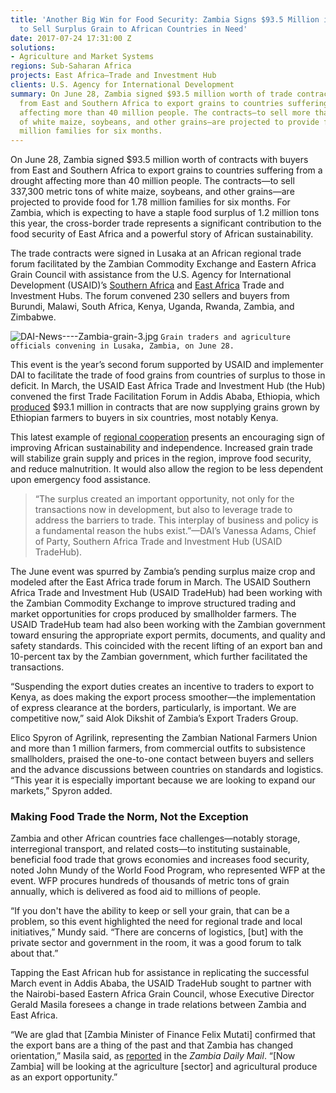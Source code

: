 ```yaml
---
title: 'Another Big Win for Food Security: Zambia Signs $93.5 Million in Contracts
  to Sell Surplus Grain to African Countries in Need'
date: 2017-07-24 17:31:00 Z
solutions:
- Agriculture and Market Systems
regions: Sub-Saharan Africa
projects: East Africa—Trade and Investment Hub
clients: U.S. Agency for International Development
summary: On June 28, Zambia signed $93.5 million worth of trade contracts with buyers
  from East and Southern Africa to export grains to countries suffering from a drought
  affecting more than 40 million people. The contracts—to sell more than 380,000 tons
  of white maize, soybeans, and other grains—are projected to provide food for 1.78
  million families for six months.
---
```


On June 28, Zambia signed $93.5 million worth of contracts with buyers from East and Southern Africa to export grains to countries suffering from a drought affecting more than 40 million people. The contracts—to sell 337,300 metric tons of white maize, soybeans, and other grains—are projected to provide food for 1.78 million families for six months. For Zambia, which is expecting to have a staple food surplus of 1.2 million tons this year, the cross-border trade represents a significant contribution to the food security of East Africa and a powerful story of African sustainability.

The trade contracts were signed in Lusaka at an African regional trade forum facilitated by the Zambian Commodity Exchange and Eastern Africa Grain Council with assistance from the U.S. Agency for International Development (USAID)’s [Southern Africa](https://www.dai.com/our-work/projects/southern-africa-trade-and-investment-hub) and [East Africa](https://www.dai.com/our-work/projects/east-africa-trade-and-investment-hub-tih) Trade and Investment Hubs. The forum convened 230 sellers and buyers from Burundi, Malawi, South Africa, Kenya, Uganda, Rwanda, Zambia, and Zimbabwe.

![DAI-News----Zambia-grain-3.jpg](/uploads/DAI-News----Zambia-grain-3.jpg)
`Grain traders and agriculture officials convening in Lusaka, Zambia, on June 28.`

This event is the year’s second forum supported by USAID and implementer DAI to facilitate the trade of food grains from countries of surplus to those in deficit. In March, the USAID East Africa Trade and Investment Hub (the Hub) convened the first Trade Facilitation Forum in Addis Ababa, Ethiopia, which [produced](https://www.dai.com/news/a-trade-solution-to-the-food-security-challenge-surplus-grains-worth-83-dollars-million-now-available-to-countries-in-need) $93.1 million in contracts that are now supplying grains grown by Ethiopian farmers to buyers in six countries, most notably Kenya.

This latest example of [regional cooperation](http://dai-global-developments.com/articles/83-million-grain-deal-between-east-african-countries-demonstrates-how-east-africa-can-feed-itself?utm_source=daidotcom) presents an encouraging sign of improving African sustainability and independence. Increased grain trade will stabilize grain supply and prices in the region, improve food security, and reduce malnutrition. It would also allow the region to be less dependent upon emergency food assistance.

> “The surplus created an important opportunity, not only for the transactions now in development, but also to leverage trade to address the barriers to trade. This interplay of business and policy is a fundamental reason the hubs exist.”—DAI’s Vanessa Adams, Chief of Party, Southern Africa Trade and Investment Hub (USAID TradeHub).

The June event was spurred by Zambia’s pending surplus maize crop and modeled after the East Africa trade forum in March. The USAID Southern Africa Trade and Investment Hub (USAID TradeHub) had been working with the Zambian Commodity Exchange to improve structured trading and market opportunities for crops produced by smallholder farmers. The USAID TradeHub team had also been working with the Zambian government toward ensuring the appropriate export permits, documents, and quality and safety standards. This coincided with the recent lifting of an export ban and 10-percent tax by the Zambian government, which further facilitated the transactions.

“Suspending the export duties creates an incentive to traders to export to Kenya, as does making the export process smoother—the implementation of express clearance at the borders, particularly, is important. We are competitive now,” said Alok Dikshit of Zambia’s Export Traders Group.

Elico Spyron of Agrilink, representing the Zambian National Farmers Union and more than 1 million farmers, from commercial outfits to subsistence smallholders, praised the one-to-one contact between buyers and sellers and the advance discussions between countries on standards and logistics. “This year it is especially important because we are looking to expand our markets,” Spyron added.

### Making Food Trade the Norm, Not the Exception

Zambia and other African countries face challenges—notably storage, interregional transport, and related costs—to instituting sustainable, beneficial food trade that grows economies and increases food security, noted John Mundy of the World Food Program, who represented WFP at the event. WFP procures hundreds of thousands of metric tons of grain annually, which is delivered as food aid to millions of people.

“If you don't have the ability to keep or sell your grain, that can be a problem, so this event highlighted the need for regional trade and local initiatives,” Mundy said. “There are concerns of logistics, [but] with the private sector and government in the room, it was a good forum to talk about that.”

Tapping the East African hub for assistance in replicating the successful March event in Addis Ababa, the USAID TradeHub sought to partner with the Nairobi-based Eastern Africa Grain Council, whose Executive Director Gerald Masila foresees a change in trade relations between Zambia and East Africa.

“We are glad that [Zambia Minister of Finance Felix Mutati] confirmed that the export bans are a thing of the past and that Zambia has changed orientation,” Masila said, as [reported](https://www.daily-mail.co.zm/zamace-will-boost-zambia-east-africa-trade-relations/) in the *Zambia Daily Mail*. “[Now Zambia] will be looking at the agriculture [sector] and agricultural produce as an export opportunity.”